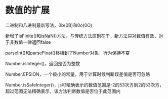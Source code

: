 # 数值的扩展

二进制和八进制最新写法，0b(0B)和0o(0O)

新增了isFinite()和isNaN()方法，与传统方法区别在于，新方法只对数值有效，对于非数值一律返回false

parseInt()和parseFloat()移植到了Number对象，行为保持不变

Number.isInteger()，返回是否为整数

Number.EPSION，一个极小的常量，用于计算时候判断误差值是否可忽略

Number.isSafeInteger()，js可精确表示的数值范围是-2的53次方到2的53次方，超过范围无法精确表示，该方法判断数值是否位于此范围内